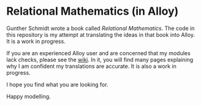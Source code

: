# Relational Mathematics (in Alloy)

Gunther Schmidt wrote a book called *Relational Mathematics*.  The code in this repository is my attempt at translating the ideas in that book into Alloy.  It is a work in progress.

If you are an experienced Alloy user and are concerned that my modules lack checks, please see the [wiki](https://github.com/coreflexive/relmath/wiki).  In it, you will find many pages explaining why I am confident my translations are accurate.  It is also a work in progress.

I hope you find what you are looking for.

Happy modelling.
